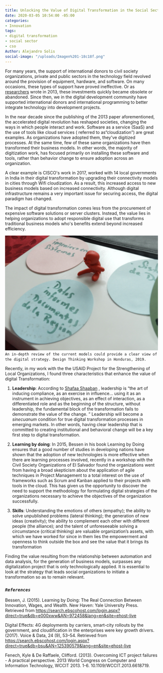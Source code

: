 ```yaml
---
title: Unlocking the Value of Digital Transformation in the Social Sector
date: 2020-03-05 10:54:00 -05:00
categories:
- Innovation
tags:
- digital transformation
- social sector
- cso
Author: Alejandro Solis
social-image: "/uploads/Imagen%201-18c18f.png"
---
```


For many years, the support of international donors to civil society organizations, private and public sectors in the technology field revolved around the provision of equipment, hardware, and software. On many occasions, these types of support have proved ineffective. Or as [researchers](https://www.researchgate.net/publication/261263057_Overcoming_ICT_project_failures_-_A_practical_perspective) wrote in 2013, these investments quickly became obsolete or abandoned. Since then, we in the digital development community have supported international donors and international programming to better integrate technology into development projects.

In the near decade since the publishing of the 2013 paper aforementioned, the accelerated digital revolution has reshaped societies, changing the ways in which people interact and work.  Software as a service (SaaS) and the use of tools like cloud services ( referred to as“cloudization”) are great examples. As organizations have adopted them, they've digitized processes. At the same time, few of these same organizations have then transformed their business models. In other words, the majority of digitization work, has focused primarily on installing these software and tools, rather than behavior change to ensure adoption across an organization.

A clear example is CISCO's work in 2017, worked with 14 local governments in India in their digital transformation  by upgrading their connectivity models in cities through Wifi cloudization. As a result, this increased access to new business models based on increased connectivity. Although digital infrastructure remains a very important issue for securing access, the digital paradigm has changed.

The impact of digital transformation comes less from the procurement of expensive software solutions or  server clusters. Instead, the value lies in helping organizations to adopt responsible digital use that transforms traditional business models who's benefits extend beyond increased efficiency.

![Imagen 1-18c18f.png](/uploads/Imagen%201-18c18f.png)`An in-depth review of the current models could provide a clear view of the digital strategy. Design Thinking Workshop in Honduras, 2019.`

Recently, in my work with the the USAID Project for the Strengthening of Local Organizations, I found three characteristics that enhance the value of digital Transformation:

1. **Leadership**: According to [Shafaa Shaaban](http://bue.academia.edu/safaashaban/CurriculumVitae) , leadership is “the art of inducing compliance, as an exercise in influence… using it as an instrument in achieving objectives, as an effect of interaction, as a differentiated role and as the beginning of the structure, without leadership, the fundamental block of the transformation fails to demonstrate the value of the change. ” Leadership will become a *sinecuanum* condition for true digital transformation processes in emerging markets. In other words, having clear leadership that is committed to creating institutional and behavioral change will be a key first step to digital transformation.

2. **Learning by doing**: In 2015, Bessen in his book Learning by Doing ensures that a good number of studies in developing nations have shown that the adoption of new technologies is more effective when there are learning processes involved, recently in a workshop with the Civil Society Organizations of El Salvador found the organizations went from having a broad skepticism about the application of agile techniques in Project Management to a total interest on the use of frameworks such as Scrum and Kanban applied to their projects with tools in the cloud. This has given us the opportunity to discover the need to support the methodology for formulating digital strategies of the organizations necessary to achieve the objectives of the organization successfully.

3. **Skills**: Understanding the emotions of others (empathy); the ability to solve unpublished problems (lateral thinking); the generation of new ideas (creativity); the ability to complement each other with different people (the alliance); and the talent of unforeseeable solving a circumstance (critical thinking) are valuable organization’s assets, with which we have worked for since in them lies the empowerment and openness to think outside the box and see the value that it brings its transformation

Finding the value resulting from the relationship between automation and data analysis, for the generation of business models, surpasses any digitalization project that is only technologically applied. It is essential to look at the strategy that leads social organizations to initiate a transformation so as to remain relevant.

### *`References`*

Bessen, J. (2015). Learning by Doing: The Real Connection Between Innovation, Wages, and Wealth. New Haven: Yale University Press. Retrieved from https://search.ebscohost.com/login.aspx?direct=true&db=e000xww&AN=972458&lang=en&site=ehost-live

Digital Effects: 4G deployments by carriers, smart-city rollouts by the government, and cloudification in the enterprises were key growth drivers. (2017). Voice & Data, 24 (9), 53–54. Retrieved from https://search.ebscohost.com/login.aspx?direct=true&db=bsu&AN=125390579&lang=en&site=ehost-live

Fenech, Kyle & De Raffaele, Clifford. (2013). Overcoming ICT project failures - A practical perspective. 2013 World Congress on Computer and Information Technology, WCCIT 2013. 1-6. 10.1109/WCCIT.2013.6618719.